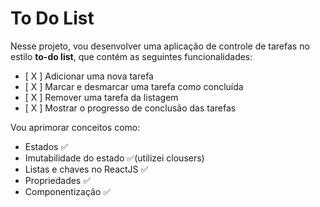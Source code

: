 # To Do List

Nesse projeto, vou desenvolver uma aplicação de controle de tarefas no estilo **to-do list**, que contém as seguintes funcionalidades:

- [ X ] Adicionar uma nova tarefa
- [ X ] Marcar e desmarcar uma tarefa como concluída
- [ X ] Remover uma tarefa da listagem
- [ X ] Mostrar o progresso de conclusão das tarefas

Vou aprimorar conceitos como:

- Estados ✅
- Imutabilidade do estado ✅(utilizei clousers)
- Listas e chaves no ReactJS ✅
- Propriedades ✅
- Componentização ✅

